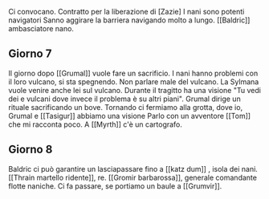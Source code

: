 Ci convocano. Contratto per la liberazione di [Zazie] I nani sono potenti navigatori Sanno aggirare la barriera navigando molto a lungo. [[Baldric]] ambasciatore nano.

## Giorno 7

[](https://github.com/Brovarone/dnd_vault/blob/98a5c86a3487c7afea9fb81cce05b4cbdb131c3c/Campagna%20-%20Sangue/Sessioni/01-10-2025.md#giorno-7)

Il giorno dopo [[Grumal]] vuole fare un sacrificio. I nani hanno problemi con il loro vulcano, si sta spegnendo. Non parlare male del vulcano. La Sylmana vuole venire anche lei sul vulcano. Durante il tragitto ha una visione "Tu vedi dei e vulcani dove invece il problema è su altri piani". Grumal dirige un rituale sacrificando un bove. Tornando ci fermiamo alla grotta, dove io, Grumal e [[Tasigur]] abbiamo una visione Parlo con un avventore [[Tom]] che mi racconta poco. A [[Myrth]] c'è un cartografo.

## Giorno 8

[](https://github.com/Brovarone/dnd_vault/blob/98a5c86a3487c7afea9fb81cce05b4cbdb131c3c/Campagna%20-%20Sangue/Sessioni/01-10-2025.md#giorno-8)

Baldric ci può garantire un lasciapassare fino a [[katz dum]] , isola dei nani. [[Thrain martello ridente]], re. [[Gromir barbarossa]], generale comandante flotte naniche. Ci fa passare, se portiamo un baule a [[Grumvir]].